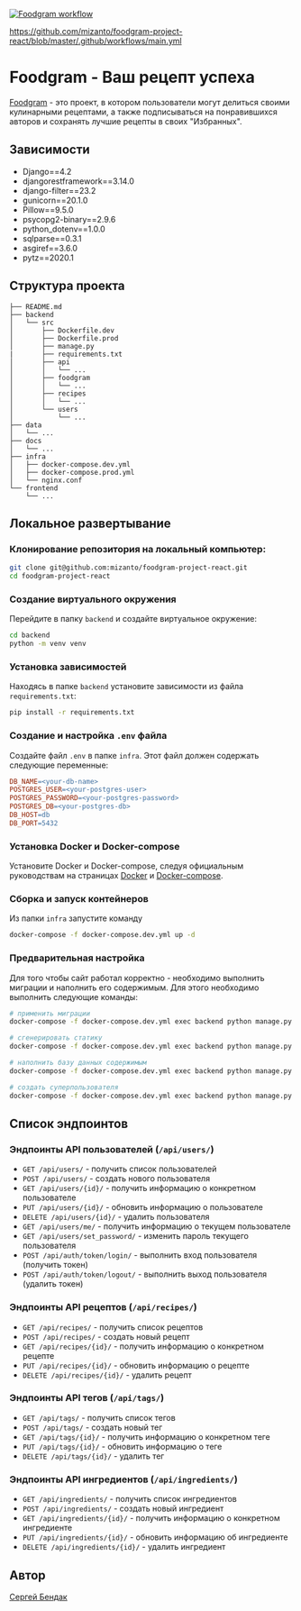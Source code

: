 [![Foodgram workflow](https://github.com/mizanto/foodgram-project-react/blob/master/.github/workflows/main.yml.svg)](https://github.com/mizanto/foodgram-project-react/blob/master/.github/workflows/main.yml)


https://github.com/mizanto/foodgram-project-react/blob/master/.github/workflows/main.yml
# Foodgram - Ваш рецепт успеха
[Foodgram]() - это проект, в котором пользователи могут делиться своими кулинарными рецептами, а также подписываться на понравившихся авторов и сохранять лучшие рецепты в своих "Избранных".

## Зависимости  
- Django==4.2 
- djangorestframework==3.14.0
- django-filter==23.2
- gunicorn==20.1.0
- Pillow==9.5.0 
- psycopg2-binary==2.9.6
- python_dotenv==1.0.0
- sqlparse==0.3.1 
- asgiref==3.6.0 
- pytz==2020.1 

## Структура проекта
```
├── README.md
├── backend
│   └── src
│       ├── Dockerfile.dev
│       ├── Dockerfile.prod
│       ├── manage.py
|		├── requirements.txt
│       ├── api
│       │   └── ...
│       ├── foodgram
│       │   └── ...
│       ├── recipes
│       │   └── ...
│       └── users
│           └── ...
├── data
│   └── ...
├── docs
│   └── ...
├── infra
│   ├── docker-compose.dev.yml
│   ├── docker-compose.prod.yml
│   └── nginx.conf
└── frontend
	└── ...
```

## Локальное развертывание

### Клонирование репозитория на локальный компьютер:
```bash
git clone git@github.com:mizanto/foodgram-project-react.git
cd foodgram-project-react
``` 
### Создание виртуального окружения
Перейдите в папку `backend` и создайте виртуальное окружение:
```bash
cd backend
python -m venv venv
```

### Установка зависимостей
Находясь в папке `backend` установите зависимости из файла `requirements.txt`:

```bash
pip install -r requirements.txt
```
### Создание и настройка `.env` файла
Создайте файл `.env` в папке `infra`. Этот файл должен содержать следующие переменные:

```makefile
DB_NAME=<your-db-name>
POSTGRES_USER=<your-postgres-user>
POSTGRES_PASSWORD=<your-postgres-password>
POSTGRES_DB=<your-postgres-db>
DB_HOST=db
DB_PORT=5432
```
### Установка Docker и Docker-compose
Установите Docker и Docker-compose, следуя официальным руководствам на страницах [Docker](https://docs.docker.com/engine/install/) и [Docker-compose](https://docs.docker.com/compose/install/).

### Сборка и запуск контейнеров
Из папки `infra` запустите команду
```bash
docker-compose -f docker-compose.dev.yml up -d 
```
### Предварительная настройка
Для того чтобы сайт работал корректно - необходимо выполнить миграции и наполнить его содержимым. Для этого необходимо выполнить следующие команды:
```bash
# применить миграции
docker-compose -f docker-compose.dev.yml exec backend python manage.py migrate

# сгенерировать статику 
docker-compose -f docker-compose.dev.yml exec backend python manage.py collectstatic --no-input

# наполнить базу данных содержимым
docker-compose -f docker-compose.dev.yml exec backend python manage.py import_basic_data ../data/

# создать суперпользователя
docker-compose -f docker-compose.dev.yml exec backend python manage.py createsuperuser
```

## Список эндпоинтов

### Эндпоинты API пользователей (`/api/users/`)
-   `GET /api/users/` - получить список пользователей
-   `POST /api/users/` - создать нового пользователя
-   `GET /api/users/{id}/` - получить информацию о конкретном пользователе
-   `PUT /api/users/{id}/` - обновить информацию о пользователе
-   `DELETE /api/users/{id}/` - удалить пользователя
-   `GET /api/users/me/` - получить информацию о текущем пользователе
-   `GET /api/users/set_password/` - изменить пароль текущего пользователя
-   `POST /api/auth/token/login/` - выполнить вход пользователя (получить токен)
-   `POST /api/auth/token/logout/` - выполнить выход пользователя (удалить токен)

### Эндпоинты API рецептов (`/api/recipes/`)
-   `GET /api/recipes/` - получить список рецептов
-   `POST /api/recipes/` - создать новый рецепт
-   `GET /api/recipes/{id}/` - получить информацию о конкретном рецепте
-   `PUT /api/recipes/{id}/` - обновить информацию о рецепте
-   `DELETE /api/recipes/{id}/` - удалить рецепт

### Эндпоинты API тегов (`/api/tags/`)
-   `GET /api/tags/` - получить список тегов
-   `POST /api/tags/` - создать новый тег
-   `GET /api/tags/{id}/` - получить информацию о конкретном теге
-   `PUT /api/tags/{id}/` - обновить информацию о теге
-   `DELETE /api/tags/{id}/` - удалить тег

### Эндпоинты API ингредиентов (`/api/ingredients/`)
-   `GET /api/ingredients/` - получить список ингредиентов
-   `POST /api/ingredients/` - создать новый ингредиент
-   `GET /api/ingredients/{id}/` - получить информацию о конкретном ингредиенте
-   `PUT /api/ingredients/{id}/` - обновить информацию об ингредиенте
-   `DELETE /api/ingredients/{id}/` - удалить ингредиент

## Автор
[Сергей Бендак](https://www.linkedin.com/in/sergey-bendak/)
